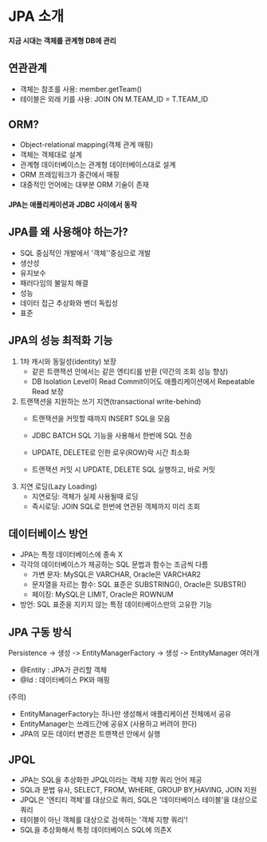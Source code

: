 # JPA 소개

#### 지금 시대는 객체를 관계형 DB에 관리

## 연관관계
- 객체는 참조를 사용: member.getTeam()
- 테이블은 외래 키를 사용: JOIN ON M.TEAM_ID = T.TEAM_ID

## ORM?
- Object-relational mapping(객체 관계 매핑)
- 객체는 객체대로 설계
- 관계형 데이터베이스는 관계형 데이터베이스대로 설계
- ORM 프레임워크가 중간에서 매핑
- 대중적인 언어에는 대부분 ORM 기술이 존재

#### JPA는 애플리케이션과 JDBC 사이에서 동작

## JPA를 왜 사용해야 하는가?
- SQL 중심적인 개발에서 '객체''중심으로 개발
- 생산성
- 유지보수
- 패러다임의 불일치 해결
- 성능
- 데이터 접근 추상화와 벤더 독립성
- 표준

## JPA의 성능 최적화 기능
1. 1차 캐시와 동일성(identity) 보장
	- 같은 트랜잭션 안에서는 같은 엔티티를 반환 (약간의 조회 성능 향상)
	- DB Isolation Level이 Read Commit이어도 애플리케이션에서 Repeatable Read 보장
2. 트랜잭션을 지원하는 쓰기 지연(transactional write-behind)
	- 트랜잭션을 커밋할 때까지 INSERT SQL을 모음
	- JDBC BATCH SQL 기능을 사용해서 한번에 SQL 전송

	- UPDATE, DELETE로 인한 로우(ROW)락 시간 최소화
	- 트랜잭션 커밋 시 UPDATE, DELETE SQL 실행하고, 바로 커밋
3. 지연 로딩(Lazy Loading)
	- 지연로딩: 객체가 실제 사용될때 로딩
	- 즉시로딩: JOIN SQL로 한번에 연관된 객체까지 미리 조회


## 데이터베이스 방언
- JPA는 특정 데이터베이스에 종속 X
- 각각의 데이터베이스가 제공하는 SQL 문법과 함수는 조금씩 다름
	- 가변 문자: MySQL은 VARCHAR, Oracle은 VARCHAR2
	- 문자열을 자르는 함수: SQL 표준은 SUBSTRING(), Oracle은 SUBSTR()
	- 페이징: MySQL은 LIMIT, Oracle은 ROWNUM
- 방언: SQL 표준을 지키지 않는 특정 데이터베이스만의 고유한 기능


## JPA 구동 방식
Persistence -> 생성 -> EntityManagerFactory -> 생성 -> EntityManager 여러개
- @Entity : JPA가 관리할 객체
- @Id : 데이터베이스 PK와 매핑

(주의)
- EntityManagerFactory는 하나만 생성해서 애플리케이션 전체에서 공유
- EntityManager는 쓰레드간에 공유X (사용하고 버려야 한다)
- JPA의 모든 데이터 변경은 트랜잭션 안에서 실행


## JPQL
- JPA는 SQL을 추상화한 JPQL이라는 객체 지향 쿼리 언어 제공
- SQL과 문법 유사, SELECT, FROM, WHERE, GROUP BY,HAVING, JOIN 지원
- JPQL은 '엔티티 객체'를 대상으로 쿼리, SQL은 '데이터베이스 테이블'을 대상으로 쿼리
- 테이블이 아닌 객체를 대상으로 검색하는 '객체 지향 쿼리'!
- SQL을 추상화해서 특정 데이터베이스 SQL에 의존X
